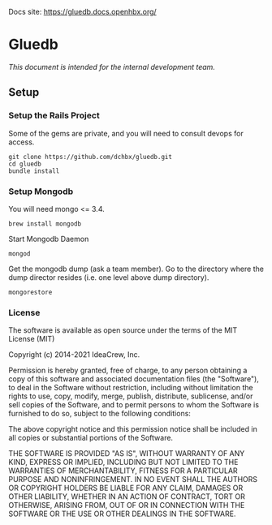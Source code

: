 Docs site: https://gluedb.docs.openhbx.org/

# Gluedb

*This document is intended for the internal development team.*

## Setup

### Setup the Rails Project

Some of the gems are private, and you will need to consult devops for access.

```
git clone https://github.com/dchbx/gluedb.git
cd gluedb
bundle install
```

### Setup Mongodb

You will need mongo <= 3.4.

```
brew install mongodb
```

Start Mongodb Daemon
```
mongod
```

Get the mongodb dump (ask a team member). Go to the directory where the dump director resides (i.e. one level above dump directory).
```
mongorestore
```

### License

The software is available as open source under the terms of the MIT License (MIT)

Copyright (c) 2014-2021 IdeaCrew, Inc.

Permission is hereby granted, free of charge, to any person obtaining a copy
of this software and associated documentation files (the "Software"), to deal
in the Software without restriction, including without limitation the rights
to use, copy, modify, merge, publish, distribute, sublicense, and/or sell
copies of the Software, and to permit persons to whom the Software is
furnished to do so, subject to the following conditions:

The above copyright notice and this permission notice shall be included in
all copies or substantial portions of the Software.

THE SOFTWARE IS PROVIDED "AS IS", WITHOUT WARRANTY OF ANY KIND, EXPRESS OR
IMPLIED, INCLUDING BUT NOT LIMITED TO THE WARRANTIES OF MERCHANTABILITY,
FITNESS FOR A PARTICULAR PURPOSE AND NONINFRINGEMENT. IN NO EVENT SHALL THE
AUTHORS OR COPYRIGHT HOLDERS BE LIABLE FOR ANY CLAIM, DAMAGES OR OTHER
LIABILITY, WHETHER IN AN ACTION OF CONTRACT, TORT OR OTHERWISE, ARISING FROM,
OUT OF OR IN CONNECTION WITH THE SOFTWARE OR THE USE OR OTHER DEALINGS IN
THE SOFTWARE.
